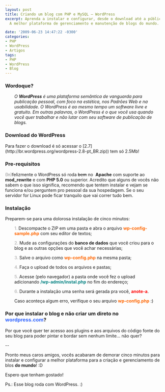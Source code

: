 ```yaml
---
layout: post
title: Criando um blog com PHP e MySQL – WordPress
excerpt: Aprenda a instalar e configurar, desde o download até a públicação, o WordPress...
  A melhor plataforma de gerenciamento e manutenção de blogs do mundo.

date: '2009-06-23 14:47:22 -0300'
categories:
- PHP
- WordPress
- Artigos
tags:
- PHP
- WordPress
- Blog
---
```

<h3>Wordoque?</h3>
<p style="padding-left: 30px;"><em>O <strong>WordPress</strong> é uma plataforma semântica de vanguarda para publicação pessoal, com foco na estética, nos Padrões Web e na usabilidade. O WordPress é ao mesmo tempo um software livre e gratuito. Em outras palavras, o WordPress é o que você usa quando você quer trabalhar e não lutar com seu software de publicação de blogs.</em>

<h3>Download do WordPress</h3>
Para fazer o download é só acessar o [2.7](http://br.wordpress.org/wordpress-2.8-pt_BR.zip)) tem só 2.5Mb!

<h3>Pre-requisitos</h3>
<span style="color: #888888;">(In)</span>felizmente o WordPress só roda <span style="text-decoration: line-through;">bem</span> no  <strong>Apache</strong> com suporte ao <strong>mod_rewrite</strong> e com <strong>PHP 5.0</strong> ou superior. Acredito que alguns de vocês não sabem o que isso significa, recomendo que tentem instalar e vejam se funciona e/ou perguntem pro pessoal da sua hospedagem. Se o seu servidor for Linux pode ficar tranquilo que vai correr tudo bem.

<h3>Instalação</h3>
Preparem-se para uma dolorosa instalação de cinco minutos:

<p style="padding-left: 30px;"><span style="color: #c0c0c0;"><strong>1. </strong></span>Descompacte o ZIP em uma pasta e abra o arquivo <span style="color: #ff6600;"><strong>wp-config-sample.php</strong></span> com seu editor de textos;

<p style="padding-left: 30px;"><span style="color: #c0c0c0;"><strong>2. </strong></span>Mude as configurações do <strong>banco de dados</strong> que você criou para o blog e as outras opções que você achar necessárias;

<p style="padding-left: 30px;"><span style="color: #c0c0c0;"><strong>3. </strong></span>Salve o arquivo como <strong><span style="color: #ff6600;">wp-config.php</span></strong> na mesma pasta;

<p style="padding-left: 30px;"><span style="color: #c0c0c0;"><strong>4. </strong></span>Faça o upload de todos os arquivos e pastas;

<p style="padding-left: 30px;"><span style="color: #c0c0c0;"><strong>5. </strong></span>Acesse (pelo navegador) a pasta onde você fez o upload adicionando <span style="color: #008080;"><strong>/wp-admin/instal.php</strong></span> no fim do endereço;

<p style="padding-left: 30px;"><strong><span style="color: #c0c0c0;">6. </span></strong>Durante a instalação uma senha será gerada pra você, <span style="color: #ff0000;"><strong>anote-a</strong></span>.

<p style="padding-left: 30px;">Caso aconteça algum erro, verifique o seu arquivo <span style="color: #ff6600;"><strong>wp-config.php</strong></span> :)

<p style="padding-left: 30px;">
<h3>Por que instalar o blog e não criar um direto no <span style="color: #3366ff;">wordpress.com</span>?</h3>
Por que você quer ter acesso aos plugins e aos arquivos do código fonte do seu blog para poder pintar e bordar sem nenhum limite... não quer?

--

Pronto meus caros amigos, vocês acabaram de demorar cinco minutos para instalar e configurar a melhor plataforma para a criação e gerenciamento de blos <strong>do mundo</strong>! :D

Espero que tenham gostado!

Ps.: Esse blog roda com WordPress. :)

